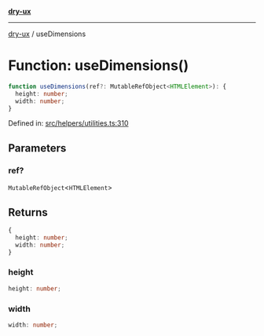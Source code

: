 [**dry-ux**](../README.md)

***

[dry-ux](../README.md) / useDimensions

# Function: useDimensions()

```ts
function useDimensions(ref?: MutableRefObject<HTMLElement>): {
  height: number;
  width: number;
}
```

Defined in: [src/helpers/utilities.ts:310](https://github.com/navedr/dry-ux/blob/e875b26275714d870ae7637bd802b35e75633e0b/src/helpers/utilities.ts#L310)

## Parameters

### ref?

`MutableRefObject`\<`HTMLElement`\>

## Returns

```ts
{
  height: number;
  width: number;
}
```

### height

```ts
height: number;
```

### width

```ts
width: number;
```
